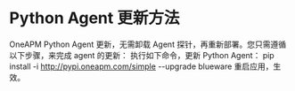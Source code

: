
# Python Agent 更新方法 

OneAPM Python Agent 更新，无需卸载 Agent 探针，再重新部署。您只需遵循以下步骤，来完成 agent 的更新：
执行如下命令，更新 Python Agent：
pip install -i http://pypi.oneapm.com/simple --upgrade blueware
重启应用，生效。